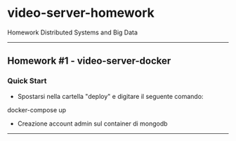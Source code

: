# video-server-homework
Homework Distributed Systems and Big Data

____________________________________

## Homework #1 - video-server-docker 


### Quick Start 

- Spostarsi nella cartella "deploy" e digitare il seguente comando:

docker-compose up 

- Creazione account admin sul container di mongodb

___________________________________
